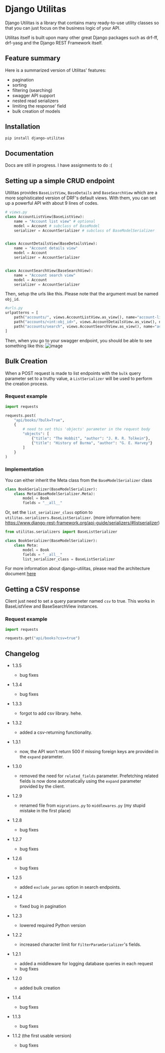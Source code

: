 # Django Utilitas
Django Utilitas is a library that contains many ready-to-use utility classes so that you can just focus on the business logic of your API.

Utilitas itself is built upon many other great Django packages such as drf-ff, drf-yasg and the Django REST Framework itself.


## Feature summary
Here is a summarized version of Utilitas' features:
- pagination
- sorting
- filtering (searching)
- swagger API support
- nested read serializers
- limiting the response' field
- bulk creation of models

## Installation
```bash
pip install django-utilitas
```

## Documentation
Docs are still in progress. I have assignments to do :(


## Setting up a simple CRUD endpoint
Utilitas provides `BaseListView`, `BaseDetails` and `BaseSearchView` which are a more sophisticated version of DRF's default views.
With them, you can set up a powerful API with about 9 lines of codes.
```python
# views.py
class AccountListView(BaseListView):
    name = "Account list view" # optional
    model = Account # subclass of BaseModel
    serializer = AccountSerializer # subclass of BaseModelSerializer


class AccountDetailsView(BaseDetailsView):
    name = "Account details view"
    model = Account
    serializer = AccountSerializer


class AccountSearchView(BaseSearchView):
    name = "Account search view"
    model = Account
    serializer = AccountSerializer
```
Then, setup the urls like this. Please note that the argument must be named `obj_id`.
```python
#urls.py
urlpatterns = [
    path("accounts/", views.AccountListView.as_view(), name="account-list"),
    path("accounts/<int:obj_id>", views.AccountDetailsView.as_view(), name="account-details"),
    path("accounts/search", views.AccountSearchView.as_view(), name="account-search"),
]
```

Then, when you go to your swagger endpoint, you should be able to see something like this:
![image](https://user-images.githubusercontent.com/70014160/206143080-2b73ff46-35b3-4241-8502-76262e8640da.png)

## Bulk Creation
When a POST request is made to list endpoints with the `bulk` query parameter set to a truthy value, a `ListSerializer` will be used to perform the creation process. 

### Request example
```python
import requests

requests.post(
    "api/books/?bulk=True",
    {
        # need to set this 'objects' parameter in the request body
        "objects": [
            {"title": "The Hobbit", "author": "J. R. R. Tolkein"},
            {"title": "History of Burma", "author": "G. E. Harvey"}
        ]
    }   
)
```

### Implementation
You can either inherit the Meta class from the `BaseModelSerializer` class
```python
class BookSerializer(BaseModelSerializer):
    class Meta(BaseModelSerializer.Meta):
        model = Book
        fields = "__all__"
```
Or, set the `list_serializer_class` option to `utilitas.serializers.BaseListSerializer`. (more information here: https://www.django-rest-framework.org/api-guide/serializers/#listserializer)
```python
from utilitas.serializers import BaseListSerializer

class BookSerializer(BaseModelSerializer):
    class Meta:
        model = Book
        fields = "__all__"
        list_serializer_class = BaseListSerializer
```

For more information about django-utilitas, please read the architecture document [here](./architecture.md)

## Getting a CSV response
Client just need to set a query parameter named `csv` to true. This works in BaseListView and BaseSearchView instances.

### Request example
```python
import requests

requests.get("api/books?csv=true")
```


## Changelog


- 1.3.5
    - bug fixes
- 1.3.4
    - bug fixes
- 1.3.3
    - forgot to add csv library. hehe.
- 1.3.2
    - added a csv-returning functionality.
- 1.3.1
    - now, the API won't return 500 if missing foreign keys are provided in the `expand` parameter.
- 1.3.0
    - removed the need for `related_fields` parameter. Prefetching related fields is now done automatically using the `expand` parameter provided by the client.
- 1.2.9
    - renamed file from `migrations.py` to `middlewares.py` (my stupid mistake in the first place)
- 1.2.8
    - bug fixes
- 1.2.7
    - bug fixes
- 1.2.6
    - bug fixes
- 1.2.5
    - added `exclude_params` option in search endpoints.
- 1.2.4
    - fixed bug in pagination
- 1.2.3
    - lowered required Python version
- 1.2.2
    - increased character limit for `FilterParamSerializer`'s fields.
- 1.2.1
    - added a middleware for logging database queries in each request
    - bug fixes

- 1.2.0 
    - added bulk creation

- 1.1.4 
    - bug fixes

- 1.1.3 
    - bug fixes

- 1.1.2 (the first usable version)
    - bug fixes

